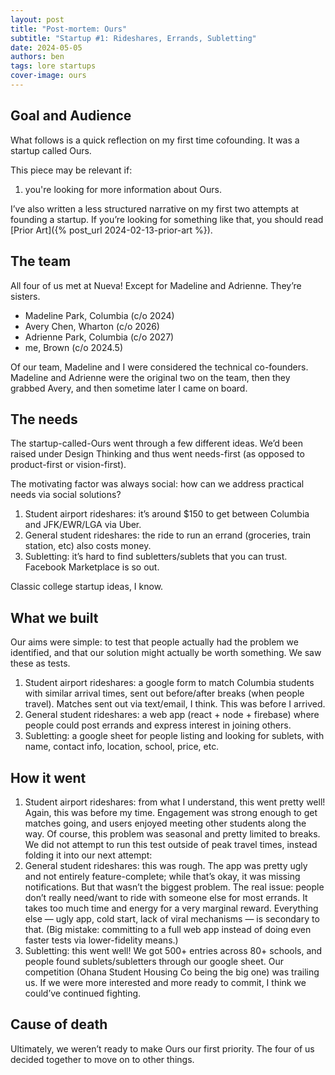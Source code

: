 ```yaml
---
layout: post
title: "Post-mortem: Ours"
subtitle: "Startup #1: Rideshares, Errands, Subletting"
date: 2024-05-05
authors: ben
tags: lore startups
cover-image: ours
---
```

## Goal and Audience

What follows is a quick reflection on my first time cofounding. It was a startup called Ours.

This piece may be relevant if:

1. you're looking for more information about Ours.

I’ve also written a less structured narrative on my first two attempts at founding a startup. If you’re looking for something like that, you should read [Prior Art]({% post_url 2024-02-13-prior-art %}).

## The team

All four of us met at Nueva! Except for Madeline and Adrienne. They’re sisters.

- Madeline Park, Columbia (c/o 2024)
- Avery Chen, Wharton (c/o 2026)
- Adrienne Park, Columbia (c/o 2027)
- me, Brown (c/o 2024.5)

Of our team, Madeline and I were considered the technical co-founders. Madeline and Adrienne were the original two on the team, then they grabbed Avery, and then sometime later I came on board.

## The needs

The startup-called-Ours went through a few different ideas. We’d been raised under Design Thinking and thus went needs-first (as opposed to product-first or vision-first).

The motivating factor was always social: how can we address practical needs via social solutions?

1. Student airport rideshares: it’s around $150 to get between Columbia and JFK/EWR/LGA via Uber.
2. General student rideshares: the ride to run an errand (groceries, train station, etc) also costs money.
3. Subletting: it’s hard to find subletters/sublets that you can trust. Facebook Marketplace is so out.

Classic college startup ideas, I know.

## What we built

Our aims were simple: to test that people actually had the problem we identified, and that our solution might actually be worth something. We saw these as tests.

1. Student airport rideshares: a google form to match Columbia students with similar arrival times, sent out before/after breaks (when people travel). Matches sent out via text/email, I think. This was before I arrived.
2. General student rideshares: a web app (react + node + firebase) where people could post errands and express interest in joining others.
3. Subletting: a google sheet for people listing and looking for sublets, with name, contact info, location, school, price, etc.

## How it went

1. Student airport rideshares: from what I understand, this went pretty well! Again, this was before my time. Engagement was strong enough to get matches going, and users enjoyed meeting other students along the way. Of course, this problem was seasonal and pretty limited to breaks. We did not attempt to run this test outside of peak travel times, instead folding it into our next attempt:
2. General student rideshares: this was rough. The app was pretty ugly and not entirely feature-complete; while that’s okay, it was missing notifications. But that wasn’t the biggest problem. The real issue: people don’t really need/want to ride with someone else for most errands. It takes too much time and energy for a very marginal reward. Everything else — ugly app, cold start, lack of viral mechanisms — is secondary to that. (Big mistake: committing to a full web app instead of doing even faster tests via lower-fidelity means.)
3. Subletting: this went well! We got 500+ entries across 80+ schools, and people found sublets/subletters through our google sheet. Our competition (Ohana Student Housing Co being the big one) was trailing us. If we were more interested and more ready to commit, I think we could’ve continued fighting.

## Cause of death

Ultimately, we weren’t ready to make Ours our first priority. The four of us decided together to move on to other things.
